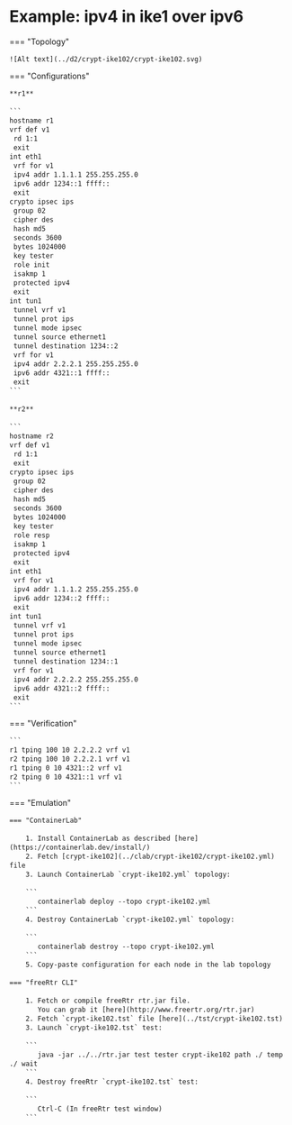 # Example: ipv4 in ike1 over ipv6

=== "Topology"

    ![Alt text](../d2/crypt-ike102/crypt-ike102.svg)

=== "Configurations"

    **r1**

    ```
    hostname r1
    vrf def v1
     rd 1:1
     exit
    int eth1
     vrf for v1
     ipv4 addr 1.1.1.1 255.255.255.0
     ipv6 addr 1234::1 ffff::
     exit
    crypto ipsec ips
     group 02
     cipher des
     hash md5
     seconds 3600
     bytes 1024000
     key tester
     role init
     isakmp 1
     protected ipv4
     exit
    int tun1
     tunnel vrf v1
     tunnel prot ips
     tunnel mode ipsec
     tunnel source ethernet1
     tunnel destination 1234::2
     vrf for v1
     ipv4 addr 2.2.2.1 255.255.255.0
     ipv6 addr 4321::1 ffff::
     exit
    ```

    **r2**

    ```
    hostname r2
    vrf def v1
     rd 1:1
     exit
    crypto ipsec ips
     group 02
     cipher des
     hash md5
     seconds 3600
     bytes 1024000
     key tester
     role resp
     isakmp 1
     protected ipv4
     exit
    int eth1
     vrf for v1
     ipv4 addr 1.1.1.2 255.255.255.0
     ipv6 addr 1234::2 ffff::
     exit
    int tun1
     tunnel vrf v1
     tunnel prot ips
     tunnel mode ipsec
     tunnel source ethernet1
     tunnel destination 1234::1
     vrf for v1
     ipv4 addr 2.2.2.2 255.255.255.0
     ipv6 addr 4321::2 ffff::
     exit
    ```

=== "Verification"

    ```
    r1 tping 100 10 2.2.2.2 vrf v1
    r2 tping 100 10 2.2.2.1 vrf v1
    r1 tping 0 10 4321::2 vrf v1
    r2 tping 0 10 4321::1 vrf v1
    ```

=== "Emulation"

    === "ContainerLab"

        1. Install ContainerLab as described [here](https://containerlab.dev/install/)  
        2. Fetch [crypt-ike102](../clab/crypt-ike102/crypt-ike102.yml) file  
        3. Launch ContainerLab `crypt-ike102.yml` topology:  

        ```
           containerlab deploy --topo crypt-ike102.yml  
        ```
        4. Destroy ContainerLab `crypt-ike102.yml` topology:  

        ```
           containerlab destroy --topo crypt-ike102.yml  
        ```
        5. Copy-paste configuration for each node in the lab topology

    === "freeRtr CLI"

        1. Fetch or compile freeRtr rtr.jar file.  
           You can grab it [here](http://www.freertr.org/rtr.jar)  
        2. Fetch `crypt-ike102.tst` file [here](../tst/crypt-ike102.tst)  
        3. Launch `crypt-ike102.tst` test:  

        ```
           java -jar ../../rtr.jar test tester crypt-ike102 path ./ temp ./ wait
        ```
        4. Destroy freeRtr `crypt-ike102.tst` test:  

        ```
           Ctrl-C (In freeRtr test window)
        ```

